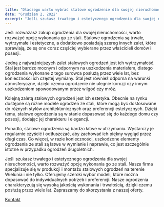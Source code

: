 ```yaml
---
title: "Dlaczego warto wybrać stalowe ogrodzenie dla swojej nieruchomości?"
date: "Grudzien 2, 2022"
excerpt: "Jeśli szukasz trwałego i estetycznego ogrodzenia dla swojej nieruchomości, warto rozważyć opcję wykonania go ze stali. Nasza firma specjalizuje się w produkcji i montażu stalowych ogrodzeń na terenie Wielunia i nie tylko. Oferujemy szeroki wybór modeli, które można dopasować do indywidualnych potrzeb i preferencji. Nasze ogrodzenia charakteryzują się wysoką jakością wykonania i trwałością, dzięki czemu posłużą przez wiele lat. Przekonaj się, dlaczego warto wybrać stalowe ogrodzenie dla swojej nieruchomości"
---
```


Jeśli rozważasz zakup ogrodzenia dla swojej nieruchomości, warto rozważyć opcję wykonania go ze stali. Stalowe ogrodzenia są trwałe, wytrzymałe i estetyczne, a dodatkowo posiadają szereg innych zalet, które sprawiają, że są one coraz częściej wybierane przez właścicieli domów i posesji.

Jedną z najważniejszych zalet stalowych ogrodzeń jest ich wytrzymałość. Stal jest bardzo mocnym i odpornym na uszkodzenia materiałem, dlatego ogrodzenia wykonane z tego surowca posłużą przez wiele lat, bez konieczności ich częstej wymiany. Stal jest również odporna na warunki atmosferyczne, dzięki czemu ogrodzenie nie ulegnie korozji czy innym uszkodzeniom spowodowanym przez wilgoć czy mróz.

Kolejną zaletą stalowych ogrodzeń jest ich estetyka. Obecnie na rynku dostępne są różne modele ogrodzeń ze stali, które mogą być dostosowane do różnych stylów architektonicznych oraz preferencji estetycznych. Dzięki temu, stalowe ogrodzenia są w stanie dopasować się do każdego domu czy posesji, dodając jej charakteru i elegancji.

Ponadto, stalowe ogrodzenia są bardzo łatwe w utrzymaniu. Wystarczy je regularnie czyścić i odtłuszczać, aby zachować ich piękny wygląd przez długi czas. Co więcej, w razie konieczności, uszkodzone elementy ogrodzenia ze stali są łatwe w wymianie i naprawie, co jest szczególnie istotne w przypadku ogrodzeń długoletnich.

Jeśli szukasz trwałego i estetycznego ogrodzenia dla swojej nieruchomości, warto rozważyć opcję wykonania go ze stali. Nasza firma specjalizuje się w produkcji i montażu stalowych ogrodzeń na terenie Wielunia i nie tylko. Oferujemy szeroki wybór modeli, które można dopasować do indywidualnych potrzeb i preferencji. Nasze ogrodzenia charakteryzują się wysoką jakością wykonania i trwałością, dzięki czemu posłużą przez wiele lat. Zapraszamy do skorzystania z naszej oferty.

[Kontakt](www.solidgate.pl/kontakt)
